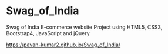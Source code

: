 # Swag_of_India
Swag of India E-commerce website Project using HTML5, CSS3, Bootstrap4, JavaScript and jQuery

https://pavan-kumar2.github.io/Swag_of_India/
